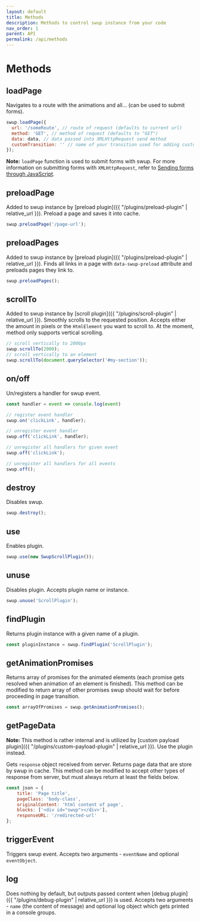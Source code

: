```yaml
---
layout: default
title: Methods
description: Methods to control swup instance from your code
nav_order: 1
parent: API
permalink: /api/methods
---
```


# Methods

## loadPage

Navigates to a route with the animations and all... (can be used to submit forms).

```javascript
swup.loadPage({
  url: '/someRoute', // route of request (defaults to current url)
  method: 'GET', // method of request (defaults to "GET")
  data: data, // data passed into XMLHttpRequest send method
  customTransition: '' // name of your transition used for adding custom class to html element and choosing custom animation in swupjs (as setting data-swup-transition attribute on link)
});
```

**Note:** `loadPage` function is used to submit forms with swup.
For more information on submitting forms with `XMLHttpRequest`, refer to [Sending forms through JavaScript](https://developer.mozilla.org/en-US/docs/Learn/HTML/Forms/Sending_forms_through_JavaScript).

## preloadPage

Added to swup instance by [preload plugin]({{ "/plugins/preload-plugin" | relative_url }}).
Preload a page and saves it into cache.

```javascript
swup.preloadPage('/page-url');
```

## preloadPages

Added to swup instance by [preload plugin]({{ "/plugins/preload-plugin" | relative_url }}).
Finds all links in a page with `data-swup-preload` attribute and preloads pages they link to.

```javascript
swup.preloadPages();
```

## scrollTo

Added to swup instance by [scroll plugin]({{ "/plugins/scroll-plugin" | relative_url }}).
Smoothly scrolls to the requested position. Accepts either the amount in pixels or the `HtmlElement` you want to scroll to.
At the moment, method only supports vertical scrolling.

```javascript
// scroll vertically to 2000px
swup.scrollTo(2000);
// scroll vertically to an element
swup.scrollTo(document.querySelector('#my-section'));
```

## on/off

Un/registers a handler for swup event.

```javascript
const handler = event => console.log(event)

// register event handler
swup.on('clickLink', handler);

// unregister event handler
swup.off('clickLink', handler);

// unregister all handlers for given event
swup.off('clickLink');

// unregister all handlers for all events
swup.off();
```

## destroy

Disables swup.

```javascript
swup.destroy();
```

## use

Enables plugin.

```javascript
swup.use(new SwupScrollPlugin());
```

## unuse

Disables plugin. Accepts plugin name or instance.

```javascript
swup.unuse('ScrollPlugin');
```

## findPlugin

Returns plugin instance with a given name of a plugin.

```javascript
const pluginInstance = swup.findPlugin('ScrollPlugin');
```

## getAnimationPromises

Returns array of promises for the animated elements (each promise gets resolved when animation of an element is finished).
This method can be modified to return array of other promises swup should wait for before proceeding in page transition.

```javascript
const arrayOfPromises = swup.getAnimationPromises();
```

## getPageData

**Note:** This method is rather internal and is utilized by [custom payload plugin]({{ "/plugins/custom-payload-plugin" | relative_url }}). Use the plugin instead.

Gets `response` object received from server.
Returns page data that are store by swup in cache.
This method can be modified to accept other types of response from server, but must always return at least the fields below.

```javascript
const json = {
    title: 'Page title',
    pageClass: 'body-class',
    originalContent: 'html content of page',
    blocks: ['<div id="swup"></div>'],
    responseURL: '/redirected-url'
};
```

## triggerEvent

Triggers swup event. Accepts two arguments - `eventName` and optional `eventObject`.

## log

Does nothing by default, but outputs passed content when [debug plugin]({{ "/plugins/debug-plugin" | relative_url }}) is used.
Accepts two arguments - `name` (the content of message) and optional log object which gets printed in a console groups.
